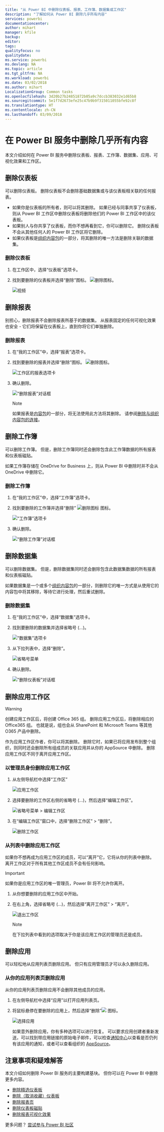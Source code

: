```yaml
---
title: "从 Power BI 中删除仪表板、报表、工作簿、数据集或工作区"
description: "了解如何从 Power BI 删除几乎所有内容"
services: powerbi
documentationcenter: 
author: mihart
manager: kfile
backup: 
editor: 
tags: 
qualityfocus: no
qualitydate: 
ms.service: powerbi
ms.devlang: NA
ms.topic: article
ms.tgt_pltfrm: NA
ms.workload: powerbi
ms.date: 03/02/2018
ms.author: mihart
LocalizationGroup: Common tasks
ms.openlocfilehash: 3d20b27b24851872b05a9c7dccb383032e1d65b8
ms.sourcegitcommit: 5e1f7d2673efe25c47b9b9f315011055bfe92c8f
ms.translationtype: HT
ms.contentlocale: zh-CN
ms.lasthandoff: 03/09/2018
---
```

# <a name="delete-almost-anything-in-power-bi-service"></a>在 Power BI 服务中删除几乎所有内容
本文介绍如何在 Power BI 服务中删除仪表板、报表、工作簿、数据集、应用、可视化效果和工作区。

## <a name="delete-a-dashboard"></a>删除仪表板
可以删除仪表板。 删除仪表板不会删除基础数据集或与该仪表板相关联的任何报表。

* 如果你是仪表板的所有者，则可以将其删除。 如果已经与同事共享了仪表板，则从 Power BI 工作区中删除仪表板将删除他们的 Power BI 工作区中的该仪表板。
* 如果别人与你共享了仪表板，而你不想再看到它，你可以删除它。  删除仪表板不会从其他任何人的 Power BI 工作区将它删除。
* 如果仪表板是[组织内容包](service-organizational-content-pack-disconnect.md)的一部分，将其删除的唯一方法是删除关联的数据集。

### <a name="to-delete-a-dashboard"></a>删除仪表板
1. 在工作区中，选择“仪表板”选项卡。
2. 找到要删除的仪表板并选择“删除”图标。 ![删除图标](media/service-delete/power-bi-delete-icon.png)。

    ![视频](media/service-delete/power-bi-delete-dash.gif)

## <a name="delete-a-report"></a>删除报表
别担心，删除报表不会删除报表所基于的数据集。  从报表固定的任何可视化效果也安全 - 它们将保留在仪表板上，直到你将它们单独删除。

### <a name="to-delete-a-report"></a>删除报表
1. 在“我的工作区”中，选择“报表”选项卡。
2. 找到要删除的报表并选择“删除”图标。   ![删除图标](media/service-delete/power-bi-delete-icon.png)。   

    ![工作区的报表选项卡](media/service-delete/power-bi-delete-reportnew.png)
3. 确认删除。

   ![“删除报表”对话框](media/service-delete/power-bi-delete-report.png)

   > [!NOTE]
   > 如果报表是[内容包](service-organizational-content-pack-introduction.md)的一部分，将无法使用此方法将其删除。  请参阅[删除与组织内容包的连接](service-organizational-content-pack-disconnect.md)。
   >
   >

## <a name="delete-a-workbook"></a>删除工作簿
可以删除工作簿。 但是，删除工作簿同时还会删除包含此工作簿数据的所有报表和仪表板磁贴。

如果工作簿存储在 OneDrive for Business 上，则从 Power BI 中删除时并不会从 OneDrive 中删除它。

### <a name="to-delete-a-workbook"></a>删除工作簿
1. 在“我的工作区”中，选择“工作簿”选项卡。
2. 找到要删除的工作簿并选择“删除” ![删除图标](media/service-delete/power-bi-delete-report2.png) 图标。

    ![“工作簿”选项卡](media/service-delete/power-bi-delete-workbooknew.png)
3. 确认删除。

   ![“删除工作簿”对话框](media/service-delete/power-bi-delete-confirm.png)

## <a name="delete-a-dataset"></a>删除数据集
可以删除数据集。 但是，删除数据集同时还会删除包含此数据集数据的所有报表和仪表板磁贴。

如果数据集是一个或多个[组织内容包](service-organizational-content-pack-disconnect.md)的一部分，则删除它的唯一方式是从使用它的内容包中将其移除，等待它进行处理，然后重试删除。

### <a name="to-delete-a-dataset"></a>删除数据集
1. 在“我的工作区”中，选择“数据集”选项卡。
2. 找到要删除的数据集并选择省略号 (...)。  

    ![“数据集”选项卡](media/service-delete/power-bi-delete-datasetnew.png)
3. 从下拉列表中，选择“删除”。

   ![省略号菜单](media/service-delete/power-bi-delete-datasetnew2.png)
4. 确认删除。

   ![“删除仪表板”对话框](media/service-delete/power-bi-delete-dataset-confirm.png)

## <a name="delete-an-app-workspace"></a>删除应用工作区
> [!WARNING]
> 创建应用工作区后，将创建 Office 365 组。 删除应用工作区后，将删除相应的 Office365 组。 也就是说，组也会从 SharePoint 和 Microsoft Teams 等其他 O365 产品中删除。
>
>

作为应用工作区作者，你可以将其删除。 删除它时，如果已将应用发布到整个组织，则同时还会删除所有组成员的关联应用并从你的 AppSource 中删除。 删除应用工作区不同于离开应用工作区。

### <a name="to-delete-an-app-workspace---if-you-are-an-admin"></a>以管理员身份删除应用工作区
1. 从左侧导航栏中选择“工作区”

    ![应用工作区](media/service-delete/power-bi-delete-workspace.png)
2. 选择要删除的工作区右侧的省略号 (...)，然后选择“编辑工作区”。

   ![省略号菜单 > 编辑工作区](media/service-delete/power-bi-edit-workspace.png)
3. 在“编辑工作区”窗口中，选择“删除工作区” > “删除”。

    ![删除工作区](media/service-delete/power-bi-delete-workspace2.png)

### <a name="to-remove-an-app-workspace-from-your-list"></a>从列表中删除应用工作区
如果你不想再成为应用工作区的成员，可以“离开”它，它将从你的列表中删除。 离开工作区对于所有其他工作区成员不会有任何影响。  

> [!IMPORTANT]
> 如果你是应用工作区的唯一管理员，Power BI 将不允许你离开。
>
>

1. 从你想要删除的应用工作区中开始。
2. 在右上角，选择省略号 (...)，然后选择“离开工作区” > “离开”。

      ![退出工作区](media/service-delete/power-bi-leave-workspace.png)

   > [!NOTE]
   > 在下拉列表中看到的选项取决于你是该应用工作区的管理员还是成员。
   >
   >

## <a name="delete-or-remove-an-app"></a>删除应用
可以轻松地从应用列表页删除应用。 但只有应用管理员才可以永久删除应用。

### <a name="remove-an-app-from-your-app-list-page"></a>从你的应用列表页删除应用
从你的应用列表页删除应用不会删除其他成员的应用。

1. 在左侧导航栏中选择“应用”以打开应用列表页。
2. 将鼠标悬停在要删除的应用上，然后选择“删除”![](media/service-delete/power-bi-delete-report2.png) 图标。

   ![选择应用](media/service-delete/power-bi-delete-app.png)

   如果意外删除应用，你有多种选项可以进行恢复。  可以要求应用创建者重新发送，可以找到带应用链接的原始电子邮件，可以检查[通知中心](service-notification-center.md)以查看是否仍列有该应用的通知，或者可以查看组织的 [AppSource](service-install-use-apps.md)。

## <a name="considerations-and-troubleshooting"></a>注意事项和疑难解答
本文介绍如何删除 Power BI 服务的主要构建基块。 但你可以在 Power BI 中删除更多内容。  

* [删除精选仪表板](service-dashboard-featured.md#change-the-featured-dashboard)
* [删除（取消收藏）仪表板](service-dashboard-favorite.md)
* [删除报表页](service-delete.md)
* [删除仪表板磁贴](service-dashboard-edit-tile.md)
* [删除报表可视化效果](service-delete.md)

更多问题？ [尝试参与 Power BI 社区](http://community.powerbi.com/)
